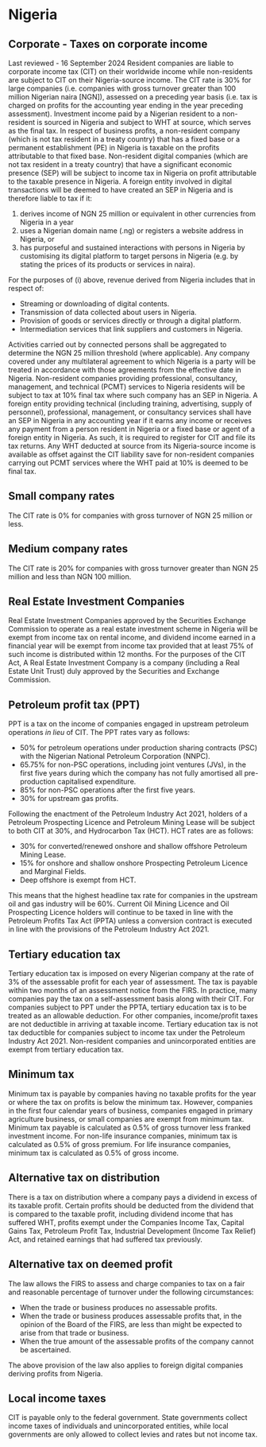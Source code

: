 # Nigeria
## Corporate - Taxes on corporate income
Last reviewed - 16 September 2024
Resident companies are liable to corporate income tax (CIT) on their worldwide income while non-residents are subject to CIT on their Nigeria-source income.
The CIT rate is 30% for large companies (i.e. companies with gross turnover greater than 100 million Nigerian naira [NGN]), assessed on a preceding year basis (i.e. tax is charged on profits for the accounting year ending in the year preceding assessment).
Investment income paid by a Nigerian resident to a non-resident is sourced in Nigeria and subject to WHT at source, which serves as the final tax.
In respect of business profits, a non-resident company (which is not tax resident in a treaty country) that has a fixed base or a permanent establishment (PE) in Nigeria is taxable on the profits attributable to that fixed base. Non-resident digital companies (which are not tax resident in a treaty country) that have a significant economic presence (SEP) will be subject to income tax in Nigeria on profit attributable to the taxable presence in Nigeria.
A foreign entity involved in digital transactions will be deemed to have created an SEP in Nigeria and is therefore liable to tax if it:
  1. derives income of NGN 25 million or equivalent in other currencies from Nigeria in a year
  2. uses a Nigerian domain name (.ng) or registers a website address in Nigeria, or
  3. has purposeful and sustained interactions with persons in Nigeria by customising its digital platform to target persons in Nigeria (e.g. by stating the prices of its products or services in naira).


For the purposes of (i) above, revenue derived from Nigeria includes that in respect of:
  * Streaming or downloading of digital contents.
  * Transmission of data collected about users in Nigeria.
  * Provision of goods or services directly or through a digital platform.
  * Intermediation services that link suppliers and customers in Nigeria.


Activities carried out by connected persons shall be aggregated to determine the NGN 25 million threshold (where applicable).
Any company covered under any multilateral agreement to which Nigeria is a party will be treated in accordance with those agreements from the effective date in Nigeria.
Non-resident companies providing professional, consultancy, management, and technical (PCMT) services to Nigeria residents will be subject to tax at 10% final tax where such company has an SEP in Nigeria.
A foreign entity providing technical (including training, advertising, supply of personnel), professional, management, or consultancy services shall have an SEP in Nigeria in any accounting year if it earns any income or receives any payment from a person resident in Nigeria or a fixed base or agent of a foreign entity in Nigeria.
As such, it is required to register for CIT and file its tax returns. Any WHT deducted at source from its Nigeria-source income is available as offset against the CIT liability save for non-resident companies carrying out PCMT services where the WHT paid at 10% is deemed to be final tax.
## Small company rates
The CIT rate is 0% for companies with gross turnover of NGN 25 million or less.
## Medium company rates
The CIT rate is 20% for companies with gross turnover greater than NGN 25 million and less than NGN 100 million.
## Real Estate Investment Companies
Real Estate Investment Companies approved by the Securities Exchange Commission to operate as a real estate investment scheme in Nigeria will be exempt from income tax on rental income, and dividend income earned in a financial year will be exempt from income tax provided that at least 75% of such income is distributed within 12 months. For the purposes of the CIT Act, A Real Estate Investment Company is a company (including a Real Estate Unit Trust) duly approved by the Securities and Exchange Commission.
## Petroleum profit tax (PPT)
PPT is a tax on the income of companies engaged in upstream petroleum operations _in lieu_ of CIT.
The PPT rates vary as follows:
  * 50% for petroleum operations under production sharing contracts (PSC) with the Nigerian National Petroleum Corporation (NNPC).
  * 65.75% for non-PSC operations, including joint ventures (JVs), in the first five years during which the company has not fully amortised all pre-production capitalised expenditure.
  * 85% for non-PSC operations after the first five years.
  * 30% for upstream gas profits.


Following the enactment of the Petroleum Industry Act 2021, holders of a Petroleum Prospecting Licence and Petroleum Mining Lease will be subject to both CIT at 30%, and Hydrocarbon Tax (HCT).
HCT rates are as follows:
  * 30% for converted/renewed onshore and shallow offshore Petroleum Mining Lease.
  * 15% for onshore and shallow onshore Prospecting Petroleum Licence and Marginal Fields.
  * Deep offshore is exempt from HCT.


This means that the highest headline tax rate for companies in the upstream oil and gas industry will be 60%.
Current Oil Mining Licence and Oil Prospecting Licence holders will continue to be taxed in line with the Petroleum Profits Tax Act (PPTA) unless a conversion contract is executed in line with the provisions of the Petroleum Industry Act 2021.
## Tertiary education tax
Tertiary education tax is imposed on every Nigerian company at the rate of 3% of the assessable profit for each year of assessment. The tax is payable within two months of an assessment notice from the FIRS. In practice, many companies pay the tax on a self-assessment basis along with their CIT.
For companies subject to PPT under the PPTA, tertiary education tax is to be treated as an allowable deduction. For other companies, income/profit taxes are not deductible in arriving at taxable income. Tertiary education tax is not tax deductible for companies subject to income tax under the Petroleum Industry Act 2021.
Non-resident companies and unincorporated entities are exempt from tertiary education tax.
## Minimum tax
Minimum tax is payable by companies having no taxable profits for the year or where the tax on profits is below the minimum tax. However, companies in the first four calendar years of business, companies engaged in primary agriculture business, or small companies are exempt from minimum tax.
Minimum tax payable is calculated as 0.5% of gross turnover less franked investment income.
For non-life insurance companies, minimum tax is calculated as 0.5% of gross premium.
For life insurance companies, minimum tax is calculated as 0.5% of gross income.
## Alternative tax on distribution
There is a tax on distribution where a company pays a dividend in excess of its taxable profit. Certain profits should be deducted from the dividend that is compared to the taxable profit, including dividend income that has suffered WHT, profits exempt under the Companies Income Tax, Capital Gains Tax, Petroleum Profit Tax, Industrial Development (Income Tax Relief) Act, and retained earnings that had suffered tax previously.
## Alternative tax on deemed profit
The law allows the FIRS to assess and charge companies to tax on a fair and reasonable percentage of turnover under the following circumstances:
  * When the trade or business produces no assessable profits.
  * When the trade or business produces assessable profits that, in the opinion of the Board of the FIRS, are less than might be expected to arise from that trade or business.
  * When the true amount of the assessable profits of the company cannot be ascertained.


The above provision of the law also applies to foreign digital companies deriving profits from Nigeria.
## Local income taxes
CIT is payable only to the federal government. State governments collect income taxes of individuals and unincorporated entities, while local governments are only allowed to collect levies and rates but not income tax.
